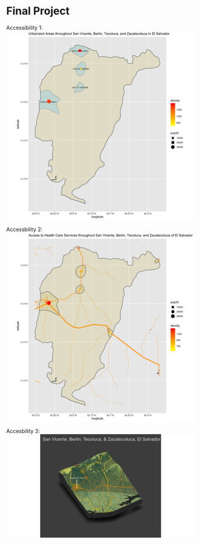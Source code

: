 # Final Project

Accessibility 1:
![](smi.png)

Accessbility 2:
![](smirhcf.png)

Accesbility 3:
![](rplot29.png)

